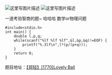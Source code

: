 ![这里写图片描述](http://img.blog.csdn.net/20151226205647201)
![这里写图片描述](http://img.blog.csdn.net/20151226205652676)

一道考验智商的题~
哈哈哈
数学or物理问题

```
#include<stdio.h>
int main() {
	double l,p,q;
	while(scanf("%lf %lf %lf",&l,&p,&q)!=EOF) {
		printf("%.3lf\n",l*(p/(p+q)));
	}
	return 0;
}
```

题目地址：[【郑轻】[1770]Lovely Ball](http://acm.zzuli.edu.cn/problem.php?id=1770)